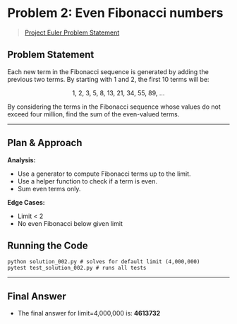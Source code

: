 # Problem 2: Even Fibonacci numbers

> [Project Euler Problem Statement](https://projecteuler.net/problem=2)

## Problem Statement

Each new term in the Fibonacci sequence is generated by adding the previous two terms. By starting with $1$ and $2$, the first $10$ terms will be:

$$
1,\ 2,\ 3,\ 5,\ 8,\ 13,\ 21,\ 34,\ 55,\ 89,\ \dots
$$

By considering the terms in the Fibonacci sequence whose values do not exceed four million, find the sum of the even-valued terms.

---

## Plan & Approach

**Analysis:**
- Use a generator to compute Fibonacci terms up to the limit.
- Use a helper function to check if a term is even.
- Sum even terms only.

**Edge Cases:**
- Limit < 2
- No even Fibonacci below given limit

## Running the Code

```commandline
python solution_002.py # solves for default limit (4,000,000)
pytest test_solution_002.py # runs all tests
```

---

## Final Answer

- The final answer for limit=4,000,000 is: **4613732**
